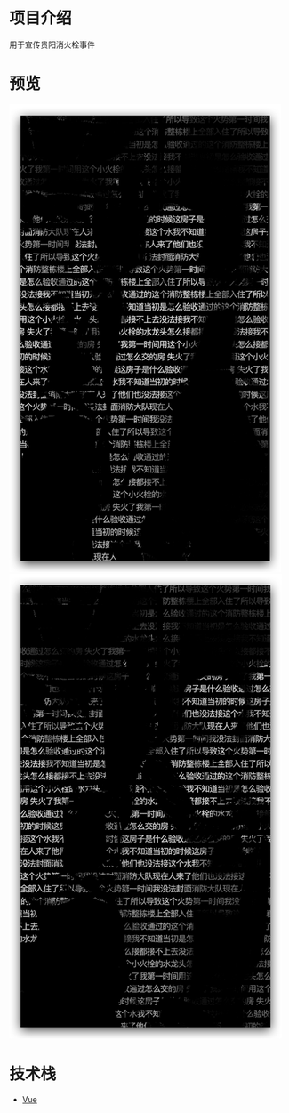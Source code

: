 # 项目介绍
用于宣传贵阳消火栓事件

# 预览
![preview-1](./public/preview-1.png)
![preview-2](./public/preview-2.png)

# 技术栈
- [Vue](http://cn.vuejs.org/)
